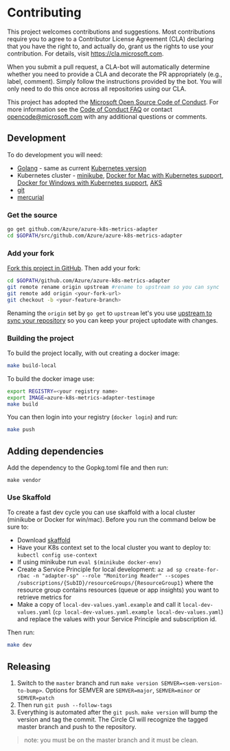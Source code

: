 # Contributing

This project welcomes contributions and suggestions. Most contributions require you to
agree to a Contributor License Agreement (CLA) declaring that you have the right to,
and actually do, grant us the rights to use your contribution. For details, visit
https://cla.microsoft.com.

When you submit a pull request, a CLA-bot will automatically determine whether you need
to provide a CLA and decorate the PR appropriately (e.g., label, comment). Simply follow the
instructions provided by the bot. You will only need to do this once across all repositories using our CLA.

This project has adopted the [Microsoft Open Source Code of Conduct](https://opensource.microsoft.com/codeofconduct/).
For more information see the [Code of Conduct FAQ](https://opensource.microsoft.com/codeofconduct/faq/)
or contact [opencode@microsoft.com](mailto:opencode@microsoft.com) with any additional questions or comments.

## Development
To do development you will need:

- [Golang](https://golang.org/doc/install) - same as current [Kubernetes version ](https://github.com/kubernetes/community/blob/master/contributors/devel/development.md#go)
- Kubernetes cluster - [minikube](https://github.com/kubernetes/minikube), [Docker for Mac with Kubernetes support](https://docs.docker.com/docker-for-mac/kubernetes/),  [Docker for Windows with Kubernetes support](https://docs.docker.com/docker-for-windows/kubernetes/), [AKS](https://docs.microsoft.com/en-us/azure/aks/kubernetes-walkthrough)
- [git](https://git-scm.com/downloads) 
- [mercurial](https://www.mercurial-scm.org/downloads)  

### Get the source

```bash
go get github.com/Azure/azure-k8s-metrics-adapter
cd $GOPATH/src/github.com/Azure/azure-k8s-metrics-adapter
```

### Add your fork

[Fork this project in GitHub](https://help.github.com/articles/fork-a-repo/). Then add your fork:

```bash
cd $GOPATH/github.com/Azure/azure-k8s-metrics-adapter
git remote rename origin upstream #rename to upstream so you can sync 
git remote add origin <your-fork-url>
git checkout -b <your-feature-branch>
```

Renaming the `origin` set by `go get` to `upstream` let's you use [upstream to sync your repository](https://help.github.com/articles/syncing-a-fork/) so you can keep your project uptodate with changes.

### Building the project
To build the project locally, with out creating a docker image:

```bash
make build-local
```

To build the docker image use:

```bash
export REGISTRY=<your registry name>
export IMAGE=azure-k8s-metrics-adapter-testimage
make build
```

You can then login into your registry (`docker login`) and run:

```bash
make push
```

## Adding dependencies

Add the dependency to the Gopkg.toml file and then run:

```
make vendor
```

### Use Skaffold
To create a fast dev cycle you can use skaffold with a local cluster (minikube or Docker for win/mac).  Before you run the command below be sure to:

- Download [skaffold](https://github.com/GoogleContainerTools/skaffold#installation) 
- Have your K8s context set to the local cluster you want to deploy to: `kubectl config use-context`
- If using minikube run `eval $(minikube docker-env)`
- Create a Service Principle for local development: `az ad sp create-for-rbac -n "adapter-sp" --role "Monitoring Reader" --scopes /subscriptions/{SubID}/resourceGroups/{ResourceGroup1}` where the resource group contains resources (queue or app insights) you want to retrieve metrics for
- Make a copy of `local-dev-values.yaml.example` and call it `local-dev-values.yaml` (`cp local-dev-values.yaml.example local-dev-values.yaml`) and replace the values with your Service Principle and subscription id.  

Then run: 

```bash
make dev
```

## Releasing

1. Switch to the `master` branch and run `make version SEMVER=<sem-version-to-bump>`. Options for SEMVER are `SEMVER=major`, `SEMVER=minor` or `SEMVER=patch`
2. Then run `git push --follow-tags`
3. Everything is automated after the `git push`.  `make version` will bump the version and tag the commit.  The Circle CI will recognize the tagged master branch and push to the repository.

> note: you must be on the master branch and it must be clean. 